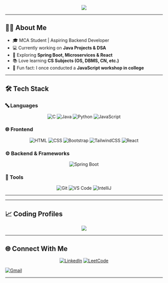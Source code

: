 <!-- Profile Banner -->
<p align="center">
  <img src="https://capsule-render.vercel.app/api?type=waving&color=0:6A82FB,100:FC5C7D&height=200&section=header&text=Hey%20I'm%20Dikshant%20Chauhan%20👋&fontSize=40&fontColor=fff&animation=fadeIn" />
</p>

---

## 👨‍🎓 About Me
- 🎓 MCA Student | Aspiring Backend Developer  
- 💻 Currently working on **Java Projects & DSA**  
- 🚀 Exploring **Spring Boot, Microservices & React**  
- 📚 Love learning **CS Subjects (OS, DBMS, CN, etc.)**  
- 🎤 Fun fact: I once conducted a **JavaScript workshop in college**  

---

## 🛠️ Tech Stack

### 🔤 Languages  
<p align="center">
  <img src="https://img.icons8.com/color/48/c-programming.png" title="C"/>
  <img src="https://img.icons8.com/color/48/java-coffee-cup-logo.png" title="Java"/>
  <img src="https://img.icons8.com/color/48/python.png" title="Python"/>
  <img src="https://img.icons8.com/color/48/javascript.png" title="JavaScript"/>
</p>

### 🌐 Frontend  
<p align="center">
  <img src="https://img.icons8.com/color/48/html-5.png" title="HTML"/>
  <img src="https://img.icons8.com/color/48/css3.png" title="CSS"/>
  <img src="https://img.icons8.com/color/48/bootstrap.png" title="Bootstrap"/>
  <img src="https://img.icons8.com/color/48/tailwindcss.png" title="TailwindCSS"/>
  <img src="https://img.icons8.com/color/48/react-native.png" title="React"/>
</p>

### ⚙️ Backend & Frameworks  
<p align="center">
  <img src="https://img.icons8.com/color/48/spring-logo.png" title="Spring Boot"/>
</p>

### 🧰 Tools  
<p align="center">
  <img src="https://img.icons8.com/color/48/git.png" title="Git"/>
  <img src="https://img.icons8.com/color/48/visual-studio-code-2019.png" title="VS Code"/>
  <img src="https://img.icons8.com/color/48/intellij-idea.png" title="IntelliJ"/>
</p>

---



---

## 📈 Coding Profiles
<p align="center">
  <img src="https://leetcard.jacoblin.cool/D_K_?theme=dark&ext=heatmap&border=1&radius=12&width=600&font=Roboto&bg_color=0d1117&text_color=ffffff" />
</p>

---

## 🌐 Connect With Me
<p align="center">
  <a href="YOUR_LINKEDIN"><img src="https://img.icons8.com/color/48/linkedin.png" title="LinkedIn"/></a>
  <a href="https://leetcode.com/YOUR_LEETCODE_USERNAME/"><img src="https://img.icons8.com/external-tal-revivo-shadow-tal-revivo/48/external-level-up-your-coding-skills-and-quickly-land-a-job-logo-shadow-tal-revivo.png" title="LeetCode"/></a>

  <a href="mailto:YOUR_EMAIL"><img src="https://img.icons8.com/color/48/gmail-new.png" title="Gmail"/></a>
</p>

---
